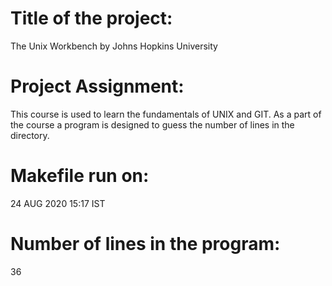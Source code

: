 # Title of the project:
The Unix Workbench by Johns Hopkins University
# Project Assignment:
This course is used to learn the fundamentals of UNIX and GIT. As a part of the course a program is designed to guess the number of lines in the directory.
 # Makefile run on:
 24 AUG 2020 15:17 IST
# Number of lines in the program:
36

